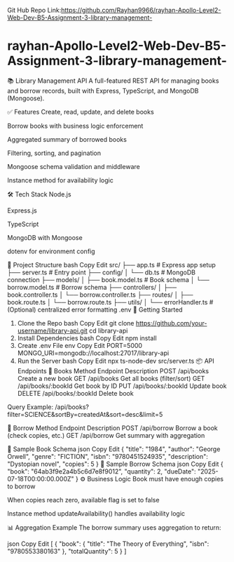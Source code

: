 Git Hub Repo Link:https://github.com/Rayhan9966/rayhan-Apollo-Level2-Web-Dev-B5-Assignment-3-library-management-
 # rayhan-Apollo-Level2-Web-Dev-B5-Assignment-3-library-management-



 📚 Library Management API
A full-featured REST API for managing books and borrow records, built with Express, TypeScript, and MongoDB (Mongoose).

✅ Features
Create, read, update, and delete books

Borrow books with business logic enforcement

Aggregated summary of borrowed books

Filtering, sorting, and pagination

Mongoose schema validation and middleware

Instance method for availability logic

🛠️ Tech Stack
Node.js

Express.js

TypeScript

MongoDB with Mongoose

dotenv for environment config

📁 Project Structure
bash
Copy
Edit
src/
├── app.ts                  # Express app setup
├── server.ts               # Entry point
├── config/
│   └── db.ts               # MongoDB connection
├── models/
│   ├── book.model.ts       # Book schema
│   └── borrow.model.ts     # Borrow schema
├── controllers/
│   ├── book.controller.ts
│   └── borrow.controller.ts
├── routes/
│   ├── book.route.ts
│   └── borrow.route.ts
├── utils/
│   └── errorHandler.ts     # (Optional) centralized error formatting
.env
🚀 Getting Started
1. Clone the Repo
bash
Copy
Edit
git clone https://github.com/your-username/library-api.git
cd library-api
2. Install Dependencies
bash
Copy
Edit
npm install
3. Create .env File
env
Copy
Edit
PORT=5000
MONGO_URI=mongodb://localhost:27017/library-api
4. Run the Server
bash
Copy
Edit
npx ts-node-dev src/server.ts
📦 API Endpoints
🔸 Books
Method	Endpoint	Description
POST	/api/books	Create a new book
GET	/api/books	Get all books (filter/sort)
GET	/api/books/:bookId	Get book by ID
PUT	/api/books/:bookId	Update book
DELETE	/api/books/:bookId	Delete book

Query Example:
/api/books?filter=SCIENCE&sortBy=createdAt&sort=desc&limit=5

🔸 Borrow
Method	Endpoint	Description
POST	/api/borrow	Borrow a book (check copies, etc.)
GET	/api/borrow	Get summary with aggregation

📘 Sample Book Schema
json
Copy
Edit
{
  "title": "1984",
  "author": "George Orwell",
  "genre": "FICTION",
  "isbn": "9780451524935",
  "description": "Dystopian novel",
  "copies": 5
}
📘 Sample Borrow Schema
json
Copy
Edit
{
  "book": "64ab3f9e2a4b5c6d7e8f9012",
  "quantity": 2,
  "dueDate": "2025-07-18T00:00:00.000Z"
}
⚙️ Business Logic
Book must have enough copies to borrow

When copies reach zero, available flag is set to false

Instance method updateAvailability() handles availability logic

📊 Aggregation Example
The borrow summary uses aggregation to return:

json
Copy
Edit
[
  {
    "book": {
      "title": "The Theory of Everything",
      "isbn": "9780553380163"
    },
    "totalQuantity": 5
  }
]

